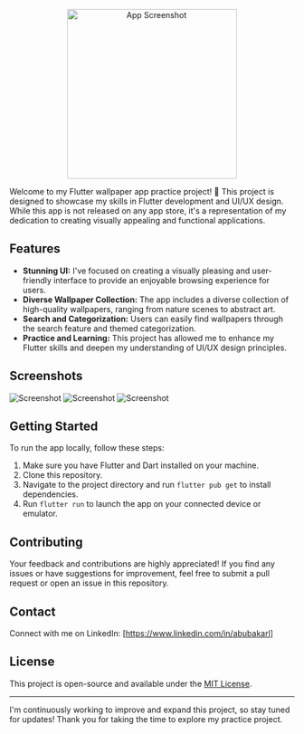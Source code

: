 

<p align="center">
  <img src="https://github.com/ABUBAKARL/wallpaper_app/assets/100074117/a9d2948c-fac2-41b2-b9fe-b8a7263982c0" alt="App Screenshot" width="300"/>
</p>

Welcome to my Flutter wallpaper app practice project! 🚀 This project is designed to showcase my skills in Flutter development and UI/UX design. While this app is not released on any app store, it's a representation of my dedication to creating visually appealing and functional applications.

## Features

- **Stunning UI:** I've focused on creating a visually pleasing and user-friendly interface to provide an enjoyable browsing experience for users.
- **Diverse Wallpaper Collection:** The app includes a diverse collection of high-quality wallpapers, ranging from nature scenes to abstract art.
- **Search and Categorization:** Users can easily find wallpapers through the search feature and themed categorization.
- **Practice and Learning:** This project has allowed me to enhance my Flutter skills and deepen my understanding of UI/UX design principles.

## Screenshots

![Screenshot](https://github.com/ABUBAKARL/wallpaper_app/assets/100074117/4fc21bce-a841-45f4-a59a-bfff751b9bcf)
![Screenshot](https://github.com/ABUBAKARL/wallpaper_app/assets/100074117/12135761-3fbf-41de-89c1-d39bfb2124a1)
![Screenshot](https://github.com/ABUBAKARL/wallpaper_app/assets/100074117/df744c42-06b0-495e-b81f-93797e1136a1)


## Getting Started

To run the app locally, follow these steps:

1. Make sure you have Flutter and Dart installed on your machine.
2. Clone this repository.
3. Navigate to the project directory and run `flutter pub get` to install dependencies.
4. Run `flutter run` to launch the app on your connected device or emulator.

## Contributing

Your feedback and contributions are highly appreciated! If you find any issues or have suggestions for improvement, feel free to submit a pull request or open an issue in this repository.

## Contact

Connect with me on LinkedIn: [https://www.linkedin.com/in/abubakarl]

## License

This project is open-source and available under the [MIT License](LICENSE).

---

I'm continuously working to improve and expand this project, so stay tuned for updates! Thank you for taking the time to explore my practice project.
